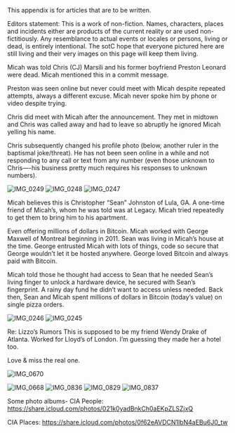 This appendix is for articles that are to be written. 

Editors statement: This is a work of non-fiction. Names, characters, places and incidents either are products of the current reality or are used non-fictitiously. Any resemblance to actual events or locales or persons, living or dead, is entirely intentional. The sotC hope that everyone pictured here are still living and their very images on this page will keep them living. 

Micah was told Chris (CJ) Marsili and his former boyfriend Preston Leonard were dead. Micah mentioned this in a commit message. 

Preston was seen online but never could meet with Micah despite repeated attempts, always a different excuse. Micah never spoke him by phone or video despite trying. 

Chris did meet with Micah after the announcement. They met in midtown and Chris was called away and had to leave so abruptly he ignored Micah yelling his name. 

Chris subsequently changed his profile photo (below, another ruler in the baptismal joke/threat). He has not been seen online in a while and not responding to any call or text from any number (even those unknown to Chris—-his business pretty much requires his responses to unknown numbers). 

![IMG_0249](https://github.com/mission23/mission23/assets/140252803/3ba732d7-1961-4843-8947-6f211e65b159)
![IMG_0248](https://github.com/mission23/mission23/assets/140252803/4d04e0b3-98c0-4b8c-a6ec-3e681daf783f)
![IMG_0247](https://github.com/mission23/mission23/assets/140252803/9889eacd-e7d3-431c-814c-5425b2e96e5b)

Micah believes this is Christopher “Sean” Johnston of Lula, GA. A one-time friend of Micah’s, whom he was told was at Legacy. Micah tried repeatedly to get them to bring him to his apartment. 

Even offering millions of dollars in Bitcoin. Micah worked with George Maxwell of Montreal beginning in 2011. Sean was living in Micah’s house at the time. George entrusted Micah with lots of things, code so secure that George wouldn’t let it be hosted anywhere. George loved Bitcoin and always paid with Bitcoin. 

Micah told those he thought had access to Sean that he needed Sean’s living finger to unlock a hardware device, he secured with Sean’s fingerprint. A rainy day fund he didn’t want to access unless needed. Back then, Sean and Micah spent millions of dollars in Bitcoin (today’s value) on single pizza orders. 

![IMG_0246](https://github.com/mission23/mission23/assets/140252803/da818643-7e54-4df1-bcef-e1ea0e5d5091)
![IMG_0245](https://github.com/mission23/mission23/assets/140252803/e2f41116-b2c4-4b09-9f00-50bbce6cde23)

Re: Lizzo’s Rumors
This is supposed to be my friend Wendy Drake of Atlanta. Worked for Lloyd’s of London. I’m guessing they made her a hotel too. 

Love & miss the real one. 

![IMG_0670](https://github.com/mission23/mission23/assets/140252803/4567ec25-e055-43e8-80a3-be97b608c12e)

![IMG_0668](https://github.com/mission23/mission23/assets/140252803/fae069b6-c307-46b4-8065-e83c27dbcabd)
![IMG_0836](https://github.com/mission23/mission23/assets/140292625/f3955451-5b4c-4cf2-8af9-42f9eef007c1)
![IMG_0829](https://github.com/mission23/mission23/assets/140292625/df30b09b-f996-48ac-95cc-0462256fbe1e)
![IMG_0837](https://github.com/mission23/mission23/assets/140292625/a4aca71c-4e42-457f-aa62-54db8c4ba464)

Some photo albums-
CIA People: https://share.icloud.com/photos/021k0yadBnkCh0aEKpZLSZjxQ

CIA Places: https://share.icloud.com/photos/0f62eAVDCN1lbN4aEBu6J0_tw
